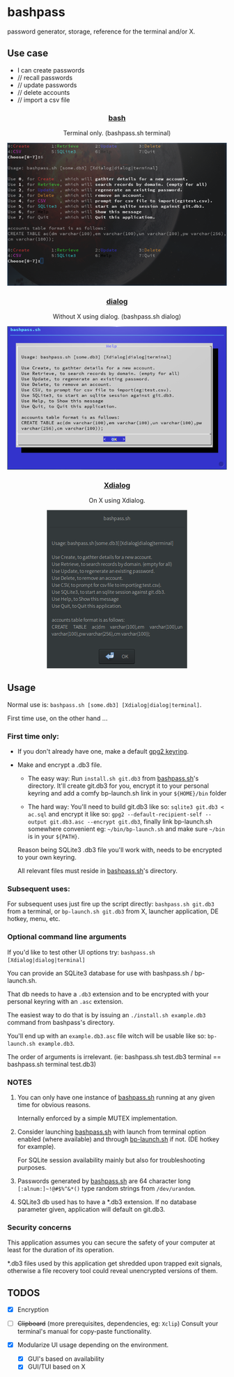 # bashpass

password generator, storage, reference for the terminal and/or X.

## Use case

  * I can create passwords
  *    //  recall passwords
  *    //  update passwords
  *    //  delete accounts
  *    //  import a csv file

### <p align="center">[bash](bashpass.sh)</p>
<p align="center">Terminal only. (bashpass.sh terminal)</p>
<p align="center"><a href="assets/bp.png"><img alt="bashpass" src="assets/bp.png"></a></p>

### <p align="center">[dialog](bashpass.sh)</p>
<p align="center">Without X using dialog. (bashpass.sh dialog)</p>
<p align="center"><a href="assets/dp.png"><img alt="dialogpass" src="assets/dp.png"></a></p>

### <p align="center">[Xdialog](bashpass.sh)</p>
<p align="center">On X using Xdialog.</p>
<p align="center"><a href="assets/xp.png"><img alt="dialogpass" src="assets/xp.png"></a></p>

## Usage

Normal use is: ```bashpass.sh [some.db3] [Xdialog|dialog|terminal]```.

First time use, on the other hand ...

### First time only:

 * If you don't already have one, make a default [gpg2 keyring](https://www.gnupg.org/gph/en/manual/c14.html).

 * Make and encrypt a .db3 file.

   * The easy way: Run ```install.sh git.db3``` from [bashpass.sh](bashpass.sh)'s directory. It'll create git.db3 for you, encrypt it to your personal keyring and add a comfy bp-launch.sh link in your ```${HOME}/bin``` folder

   * The hard way: You'll need to build git.db3 like so: ```sqlite3 git.db3 < ac.sql``` and encrypt it like so: ```gpg2 --default-recipient-self --output git.db3.asc --encrypt git.db3```, finally link bp-launch.sh somewhere convenient eg: ```~/bin/bp-launch.sh``` and make sure ```~/bin``` is in your ```${PATH}```.

    Reason being SQLite3 .db3 file you'll work with, needs to be encrypted to your own keyring.

    All relevant files must reside in [bashpass.sh](bashpass.sh)'s directory.

### Subsequent uses:

For subsequent uses just fire up the script directly: ```bashpass.sh git.db3``` from a terminal, or ```bp-launch.sh git.db3``` from X, launcher application, DE hotkey, menu, etc.

### Optional command line arguments

If you'd like to test other UI options try: ```bashpass.sh [Xdialog|dialog|terminal]```

You can provide an SQLite3 database for use with bashpass.sh / bp-launch.sh.

That db needs to have a ```.db3``` extension and to be encrypted with your personal keyring with an ```.asc``` extension.

The easiest way to do that is by issuing an ```./install.sh example.db3``` command from bashpass's directory.

You'll end up with an ```example.db3.asc``` file witch will be usable like so: ```bp-launch.sh example.db3```.

The order of arguments is irrelevant. (ie: bashpass.sh test.db3 terminal == bashpass.sh terminal test.db3)

### NOTES

 1. You can only have one instance of [bashpass.sh](bashpass.sh) running at any given time for obvious reasons.

    Internally enforced by a simple MUTEX implementation.

 2. Consider launching [bashpass.sh](bashpass.sh) with launch from terminal option enabled (where available) and through [bp-launch.sh](bp-launch.sh) if not. (DE hotkey for example).

    For SQLite session availability mainly but also for troubleshooting purposes.

 3. Passwords generated by [bashpass.sh](bashpass.sh) are 64 character long ```[:alnum:]~!@#$%^&*()``` type random strings from ```/dev/urandom```.

 4. SQLite3 db used has to have a *.db3 extension. If no database parameter given, application will default on git.db3.

### Security concerns

This application assumes you can secure the safety of your computer at least for the duration of its operation.

*.db3 files used by this application get shredded upon trapped exit signals, otherwise a file recovery tool could reveal unencrypted versions of them.

## TODOS

 * [x] Encryption
 * [ ] ~~Clipboard~~ (more prerequisites, dependencies, eg: ```Xclip```) Consult your terminal's manual for copy-paste functionality.
 * [x] Modularize UI usage depending on the environment.

   * [x] GUI's based on availability
   * [x] GUI/TUI based on X
